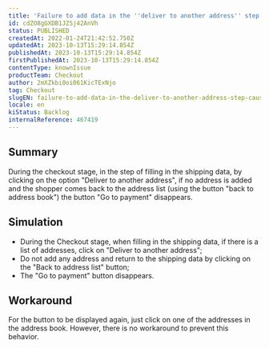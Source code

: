 ```yaml
---
title: 'Failure to add data in the ''deliver to another address'' step causes the ''go to payment'' button to disappear'
id: cdZO8gGXDB1JZSj42AnVh
status: PUBLISHED
createdAt: 2022-01-24T21:42:52.750Z
updatedAt: 2023-10-13T15:29:14.854Z
publishedAt: 2023-10-13T15:29:14.854Z
firstPublishedAt: 2023-10-13T15:29:14.854Z
contentType: knownIssue
productTeam: Checkout
author: 2mXZkbi0oi061KicTExNjo
tag: Checkout
slugEN: failure-to-add-data-in-the-deliver-to-another-address-step-causes-the-go-to-payment-button-to-disappear
locale: en
kiStatus: Backlog
internalReference: 467419
---
```


## Summary


During the checkout stage, in the step of filling in the shipping data, by clicking on the option "Deliver to another address", if no address is added and the shopper comes back to the address list (using the button "back to address book") the button "Go to payment" disappears.


##

## Simulation



- During the Checkout stage, when filling in the shipping data, if there is a list of addresses, click on "Deliver to another address";
- Do not add any address and return to the shipping data by clicking on the "Back to address list" button;
- The "Go to payment" button disappears.


##

## Workaround


For the button to be displayed again, just click on one of the addresses in the address book. However, there is no workaround to prevent this behavior.




